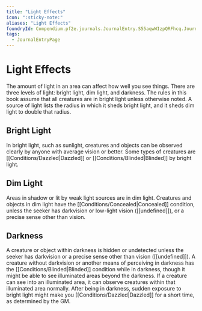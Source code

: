 ```yaml
---
title: "Light Effects"
icon: ":sticky-note:"
aliases: "Light Effects"
foundryId: Compendium.pf2e.journals.JournalEntry.S55aqwWIzpQRFhcq.JournalEntryPage.7jQ2x83KUFD8Wj6w
tags:
  - JournalEntryPage
---
```


# Light Effects
The amount of light in an area can affect how well you see things. There are three levels of light: bright light, dim light, and darkness. The rules in this book assume that all creatures are in bright light unless otherwise noted. A source of light lists the radius in which it sheds bright light, and it sheds dim light to double that radius.

## Bright Light

In bright light, such as sunlight, creatures and objects can be observed clearly by anyone with average vision or better. Some types of creatures are [[Conditions/Dazzled|Dazzled]] or [[Conditions/Blinded|Blinded]] by bright light.

## Dim Light

Areas in shadow or lit by weak light sources are in dim light. Creatures and objects in dim light have the [[Conditions/Concealed|Concealed]] condition, unless the seeker has darkvision or low-light vision ([[undefined]]), or a precise sense other than vision.

## Darkness

A creature or object within darkness is hidden or undetected unless the seeker has darkvision or a precise sense other than vision ([[undefined]]). A creature without darkvision or another means of perceiving in darkness has the [[Conditions/Blinded|Blinded]] condition while in darkness, though it might be able to see illuminated areas beyond the darkness. If a creature can see into an illuminated area, it can observe creatures within that illuminated area normally. After being in darkness, sudden exposure to bright light might make you [[Conditions/Dazzled|Dazzled]] for a short time, as determined by the GM.